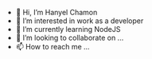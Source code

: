 - 👋 Hi, I’m Hanyel Chamon
- 👀 I’m interested in work as a developer
- 🌱 I’m currently learning NodeJS
- 💞️ I’m looking to collaborate on ...
- 📫 How to reach me ...

<!---
hanyelC/hanyelC is a ✨ special ✨ repository because its `README.md` (this file) appears on your GitHub profile.
You can click the Preview link to take a look at your changes.
--->
